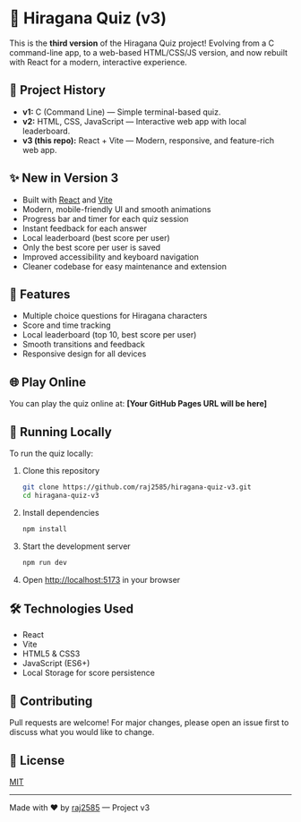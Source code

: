 # 🎌 Hiragana Quiz (v3)

This is the **third version** of the Hiragana Quiz project! Evolving from a C command-line app, to a web-based HTML/CSS/JS version, and now rebuilt with React for a modern, interactive experience.

## 📜 Project History
- **v1:** C (Command Line) — Simple terminal-based quiz.
- **v2:** HTML, CSS, JavaScript — Interactive web app with local leaderboard.
- **v3 (this repo):** React + Vite — Modern, responsive, and feature-rich web app.

## ✨ New in Version 3
- Built with [React](https://react.dev/) and [Vite](https://vitejs.dev/)
- Modern, mobile-friendly UI and smooth animations
- Progress bar and timer for each quiz session
- Instant feedback for each answer
- Local leaderboard (best score per user)
- Only the best score per user is saved
- Improved accessibility and keyboard navigation
- Cleaner codebase for easy maintenance and extension

## 📝 Features
- Multiple choice questions for Hiragana characters
- Score and time tracking
- Local leaderboard (top 10, best score per user)
- Smooth transitions and feedback
- Responsive design for all devices

## 🌐 Play Online
You can play the quiz online at: **[Your GitHub Pages URL will be here]**

## 🚀 Running Locally
To run the quiz locally:

1. Clone this repository
   ```bash
   git clone https://github.com/raj2585/hiragana-quiz-v3.git
   cd hiragana-quiz-v3
   ```
2. Install dependencies
   ```bash
   npm install
   ```
3. Start the development server
   ```bash
   npm run dev
   ```
4. Open [http://localhost:5173](http://localhost:5173) in your browser

## 🛠️ Technologies Used
- React
- Vite
- HTML5 & CSS3
- JavaScript (ES6+)
- Local Storage for score persistence

## 🤝 Contributing
Pull requests are welcome! For major changes, please open an issue first to discuss what you would like to change.

## 📄 License
[MIT](LICENSE)

---

Made with ❤️ by [raj2585](https://github.com/raj2585) — Project v3
